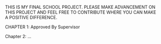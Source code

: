 THIS IS MY FINAL SCHOOL PROJECT. PLEASE MAKE ADVANCEMENT ON THIS PROJECT AND FEEL FREE TO CONTRIBUTE WHERE YOU CAN MAKE A POSITIVE DIFFERENCE.

CHAPTER 1: Approved By Supervisor

Chapter 2: ...
